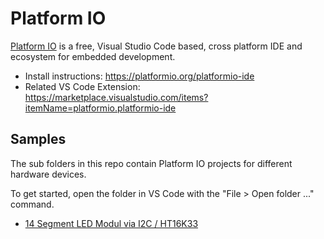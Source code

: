 # Platform IO

[Platform IO](https://platformio.org/) is a free, Visual Studio Code based, cross platform IDE and ecosystem for embedded development.

* Install instructions: <https://platformio.org/platformio-ide>
* Related VS Code Extension: <https://marketplace.visualstudio.com/items?itemName=platformio.platformio-ide>

## Samples

The sub folders in this repo contain Platform IO projects for different hardware devices.

To get started, open the folder in VS Code with the "File > Open folder ..." command.

* [14 Segment LED Modul via I2C / HT16K33](14-segment\README.md)
